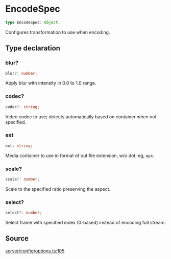 # EncodeSpec

```ts
type EncodeSpec: Object;
```

Configures transformation to use when encoding.

## Type declaration

### blur?

```ts
blur?: number;
```

Apply blur with intensity in 0.0 to 1.0 range.

### codec?

```ts
codec?: string;
```

Video codec to use; detects automatically based on container when not specified.

### ext

```ts
ext: string;
```

Media container to use in format of out file extension, w/o dot; eg, `mp4`.

### scale?

```ts
scale?: number;
```

Scale to the specified ratio preserving the aspect.

### select?

```ts
select?: number;
```

Select frame with specified index (0-based) instead of encoding full stream.

## Source

[server/config/options.ts:105](https://github.com/Elringus/Imgit/blob/fc320a2/src/server/config/options.ts#L105)
